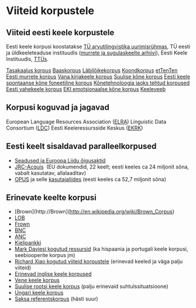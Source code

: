 # Viiteid korpustele

## Viiteid eesti keele korpustele

Eesti keele korpusi koostatakse [TÜ arvutilingvistika uurimisrühmas](http://www.cl.ut.ee/index.php?lang=et), TÜ eesti ja üldkeeleteaduse instituudis ([murrete ja sugulaskeelte arhiivi](http://www.murre.ut.ee)), Eesti Keele Instituudis, [TTÜs](http://www.phon.ioc.ee/dokuwiki/doku.php?id=start.et).

[Tasakaalus korpus](http://www.cl.ut.ee/korpused/grammatikakorpus/)
[Baaskorpus](http://www.cl.ut.ee/korpused/baaskorpus/1980/)
[Läbilõikekorpus](http://www.cl.ut.ee/korpused/baaskorpus/)
[Koondkorpus](http://www.cl.ut.ee/korpused/segakorpus/)
[etTenTen](http://www2.keeleveeb.ee/dict/corpus/ettenten/about.html)
[Eesti murrete korpus](http://www.keel.ut.ee/et/keelekogud/murdekorpus)
[Vana kirjakeele korpus](http://www.murre.ut.ee/vakkur/Korpused/)
[Suulise kõne korpus](http://www.cl.ut.ee/suuline/)
[Eesti keele spontaanse kõne foneetiline korpus](http://www.keel.ut.ee/et/foneetikakorpus)
[Kõnetehnoloogia jaoks tehtud korpused](https://phon.ioc.ee/dokuwiki/doku.php?id=projektid:mmkorpus:mmkorpus.et)
[Eesti vahekeele korpus](http://evkk.tlu.ee/wwwdata/what_is_evk)
[EKI emotsionaalse kõne korpus](http://peeter.eki.ee:5000/)
[Keeleveeb](http://www.keeleveeb.ee/)


## Korpusi koguvad ja jagavad

European Language Resources Association ([ELRA](http://www.elra.info/))
Linguistic Data Consortium ([LDC](http://www.ldc.upenn.edu))
Eesti Keeleressursside Keskus ([EKRK](https://keeleressursid.ee/et/keeleressursid))


## Eesti keelt sisaldavad paralleelkorpused

- [Seadused ja Euroopa Liidu õigusaktid](http://www.cl.ut.ee/korpused/paralleel/index.php?lang=et)  
- [JRC-Acquis](https://ec.europa.eu/jrc/en/language-technologies/jrc-acquis)  (EU dokumendid, 22 keelt; eesti keeles ca 24 miljonit sõna, vabalt kasutatav, allalaaditav)  
- [OPUS](http://opus.lingfil.uu.se/) ja selle [kasutajaliides](http://opus.lingfil.uu.se/bin/opuscqp.pl) (eesti keeles ca 52,7 miljonit sõna)


## Erinevate keelte korpusi

- [Brown](http://Brown](http://en.wikipedia.org/wiki/Brown_Corpus)
- [LOB](http://en.wikipedia.org/wiki/Lancaster-Oslo-Bergen_Corpus)
- [Frown](http://www.helsinki.fi/varieng/CoRD/corpora/FROWN/)
- [BNC](http://www.natcorp.ox.ac.uk/)
- [ANC](http://www.anc.org/)
- [Kielipankki](https://www.kielipankki.fi/aineistot/)
- [Mark Daviesi kogutud ressursid](http://corpus.byu.edu/) (ka hispaania ja portugali keele korpusi, seebiooperite korpus jm)
- [Richard Xiao kogutud viiteid korpustele](http://www.lancaster.ac.uk/staff/xiaoz/papers/corpus%20survey.htm#_Toc92298861) (erinevad keeled ja väga palju viiteid)
- [Erinevad inglise keele korpused](http://www.corpora4learning.net/resources/corpora.html)
- [Vene keele korpus](http://www.ruscorpora.ru/en/index.html)
- [Suulise rootsi keele korpus](https://data.flov.gu.se/gslc/) (palju erinevaid suhtulssituatsioone)
- [Ungari keele korpus](http://corpus.nytud.hu/mnsz/index_eng.html)
- [Saksa referentskorpus](http://www1.ids-mannheim.de/kl/projekte/korpora/) (hästi suur)